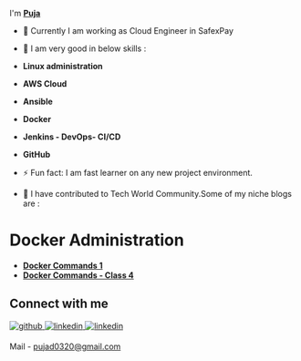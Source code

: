 I'm **[Puja](https://linkedin.com/in/pujastack)** 

- 🔭 Currently I am working as Cloud Engineer in SafexPay 
- 🌱 I am very good in below skills :

- **Linux administration**
- **AWS Cloud**
- **Ansible**
- **Docker**
- **Jenkins - DevOps- CI/CD**
- **GitHub**
 
- ⚡ Fun fact: I am fast learner on any new project environment.

  
- 🌱 I have contributed to Tech World Community.Some of my niche blogs are :

# Docker Administration

- **[Docker Commands 1](https://blog.cloudnloud.com/docker-administration-series-docker-commands-1)** 
- **[Docker Commands - Class 4](https://blog.cloudnloud.com/docker-administration-series-docker-commands)**

## Connect with me  
<a href="https://github.com/Puja123das" target="_blank">
<img src=https://img.shields.io/badge/github-%2324292e.svg?&style=for-the-badge&logo=github&logoColor=white alt=github style="margin-bottom: 5px;" />
</a>
<a href="https://linkedin.com/in/pujastack" target="_blank">
<img src=https://img.shields.io/badge/linkedin-%231E77B5.svg?&style=for-the-badge&logo=linkedin&logoColor=white alt=linkedin style="margin-bottom: 5px;" />
</a>
<a href="https://medium.com/@pujastack" target="_blank">
<img src=[https://img.shields.io/badge/linkedin-%231E77B5.svg](https://play-lh.googleusercontent.com/hB9t3Z-mi284_49HA3nAuhO-W5Cyhje7r2P9McdgORoVCd-0SV54c12NMQWLHnqALw)?&style=for-the-badge&logo=linkedin&logoColor=white alt=linkedin style="margin-bottom: 5px;" />
</a>


 
  

Mail - pujad0320@gmail.com
  




